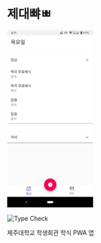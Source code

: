 # 제대뺘ㅃ

<img src="./preview.png" width="200px"/>

![Type Check](https://github.com/x86chi/jejunu-bob-pwa/workflows/Type%20Check/badge.svg)

제주대학교 학생회관 학식 PWA 앱
